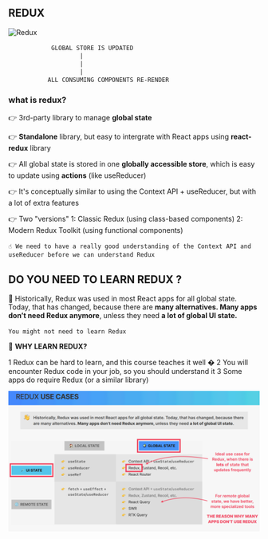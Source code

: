 ## REDUX 

![Redux](https://d33wubrfki0l68.cloudfront.net/0834d0215db51e91525a25acf97433051f280f2f/c30f5/img/redux.svg)


```
            GLOBAL STORE IS UPDATED
                    |
                    |
                    |
           ALL CONSUMING COMPONENTS RE-RENDER

```

### what is redux?

👉 3rd-party library to manage **global state**

👉 **Standalone** library, but easy to intergrate with React apps using **react-redux** library

👉 All global state is stored in one **globally accessible store**, which is easy to update using **actions** (like useReducer)

👉 It's conceptually similar to using the Context API + useReducer, but with a lot of extra features

👉 Two "versions"
    1: Classic Redux (using class-based components)
    2: Modern Redux Toolkit (using functional components)


`☝️ We need to have a really good understanding of the Context API and useReducer before we can understand Redux`


## DO YOU NEED TO LEARN REDUX ? 


👋 Historically, Redux was used in most React apps for all global state. Today, that has changed, because there are **many alternatives. Many apps don’t need Redux anymore**, unless they need **a lot of global UI state.**

`You might not need to learn Redux`

🤔 **WHY LEARN REDUX?**

1 Redux can be hard to learn, and this course teaches it well �
2 You will encounter Redux code in your job, so you should understand it
3 Some apps do require Redux (or a similar library)

![](./image2.png)
